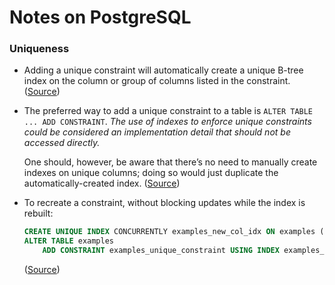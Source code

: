 # Notes on PostgreSQL

### Uniqueness

* Adding a unique constraint will automatically create a unique B-tree index
  on the column or group of columns listed in the constraint.
  ([Source](https://www.postgresql.org/docs/9.4/static/ddl-constraints.html))
* The preferred way to add a unique constraint to a table is
  `ALTER TABLE ... ADD CONSTRAINT`. *The use of indexes to enforce unique
  constraints could be considered an implementation detail that should not be
  accessed directly.*

  One should, however, be aware that there’s no need to manually create
  indexes on unique columns; doing so would just duplicate the
  automatically-created index.
  ([Source](https://www.postgresql.org/docs/9.4/static/indexes-unique.html))
* To recreate a constraint, without blocking updates while the index is
  rebuilt:

  ```sql
  CREATE UNIQUE INDEX CONCURRENTLY examples_new_col_idx ON examples (new_col);
  ALTER TABLE examples
      ADD CONSTRAINT examples_unique_constraint USING INDEX examples_new_col_idx;
  ```
  ([Source](https://www.postgresql.org/docs/9.4/static/sql-altertable.html))
